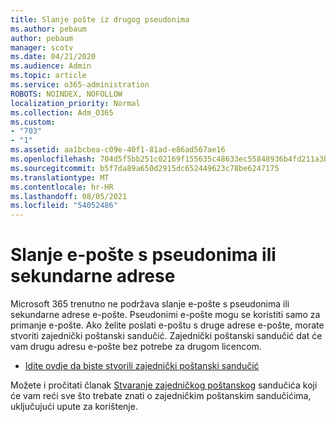 ```yaml
---
title: Slanje pošte iz drugog pseudonima
ms.author: pebaum
author: pebaum
manager: scotv
ms.date: 04/21/2020
ms.audience: Admin
ms.topic: article
ms.service: o365-administration
ROBOTS: NOINDEX, NOFOLLOW
localization_priority: Normal
ms.collection: Adm_O365
ms.custom:
- "703"
- "1"
ms.assetid: aa1bcbea-c09e-40f1-81ad-e86ad567ae16
ms.openlocfilehash: 704d5f5bb251c02169f155635c48633ec55848936b4fd211a3b2978811a45dc7
ms.sourcegitcommit: b5f7da89a650d2915dc652449623c78be6247175
ms.translationtype: MT
ms.contentlocale: hr-HR
ms.lasthandoff: 08/05/2021
ms.locfileid: "54052486"
---
```

# <a name="send-email-from-an-alias-or-secondary-address"></a>Slanje e-pošte s pseudonima ili sekundarne adrese

Microsoft 365 trenutno ne podržava slanje e-pošte s pseudonima ili sekundarne adrese e-pošte. Pseudonimi e-pošte mogu se koristiti samo za primanje e-pošte. Ako želite poslati e-poštu s druge adrese e-pošte, morate stvoriti zajednički poštanski sandučić. Zajednički poštanski sandučić dat će vam drugu adresu e-pošte bez potrebe za drugom licencom.
  
- [Idite ovdje da biste stvorili zajednički poštanski sandučić](https://portal.office.com/AdminPortal/Home#/AssistedGuide/addemailoptions)

Možete i pročitati članak [Stvaranje zajedničkog poštanskog](/microsoft-365/admin/email/create-a-shared-mailbox) sandučića koji će vam reći sve što trebate znati o zajedničkim poštanskim sandučićima, uključujući upute za korištenje.